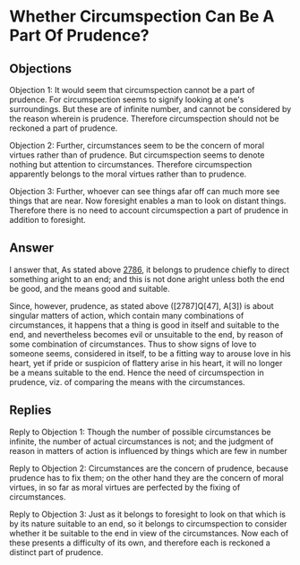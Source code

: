 # Whether Circumspection Can Be A Part Of Prudence?

## Objections

Objection 1: It would seem that circumspection cannot be a part of prudence. For circumspection seems to signify looking at one's surroundings. But these are of infinite number, and cannot be considered by the reason wherein is prudence. Therefore circumspection should not be reckoned a part of prudence.

Objection 2: Further, circumstances seem to be the concern of moral virtues rather than of prudence. But circumspection seems to denote nothing but attention to circumstances. Therefore circumspection apparently belongs to the moral virtues rather than to prudence.

Objection 3: Further, whoever can see things afar off can much more see things that are near. Now foresight enables a man to look on distant things. Therefore there is no need to account circumspection a part of prudence in addition to foresight.

## Answer



I answer that, As stated above [2786](A[6]), it belongs to prudence chiefly to direct something aright to an end; and this is not done aright unless both the end be good, and the means good and suitable.

Since, however, prudence, as stated above ([2787]Q[47], A[3]) is about singular matters of action, which contain many combinations of circumstances, it happens that a thing is good in itself and suitable to the end, and nevertheless becomes evil or unsuitable to the end, by reason of some combination of circumstances. Thus to show signs of love to someone seems, considered in itself, to be a fitting way to arouse love in his heart, yet if pride or suspicion of flattery arise in his heart, it will no longer be a means suitable to the end. Hence the need of circumspection in prudence, viz. of comparing the means with the circumstances.

## Replies

Reply to Objection 1: Though the number of possible circumstances be infinite, the number of actual circumstances is not; and the judgment of reason in matters of action is influenced by things which are few in number

Reply to Objection 2: Circumstances are the concern of prudence, because prudence has to fix them; on the other hand they are the concern of moral virtues, in so far as moral virtues are perfected by the fixing of circumstances.

Reply to Objection 3: Just as it belongs to foresight to look on that which is by its nature suitable to an end, so it belongs to circumspection to consider whether it be suitable to the end in view of the circumstances. Now each of these presents a difficulty of its own, and therefore each is reckoned a distinct part of prudence.